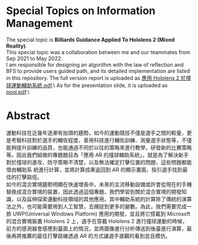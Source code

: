 # Special Topics on Information Management
The special topic is **Billiards Guidance Applied To Hololens 2 (Mixed Reality)**.\
This special topic was a collaboration between me and our teammates from Sep 2021 to May 2022.\
I am responsible for designing an algorithm with the law of reflection and BFS to provide users guided path, and its detailed implementation are listed in this repository.
The full version report is uploaded as [應用 Hololens 2 於撞球運動輔助系統.pdf](https://github.com/mattcy0514/special-topics-pool/blob/main/%E6%87%89%E7%94%A8%20Hololens%202%20%E6%96%BC%E6%92%9E%E7%90%83%E9%81%8B%E5%8B%95%E8%BC%94%E5%8A%A9%E7%B3%BB%E7%B5%B1.pdf).\\
As for the presentation slide, it is uploaded as [pool.pdf](https://github.com/mattcy0514/special-topics-pool/blob/main/pool.pdf).\\

# Abstract
運動科技在近幾年逐漸有抬頭的趨勢，如今的運動競技不僅是選手之間的較量，更是考驗科技對於選手的輔佐程度，善用科技進行輔佐訓練、測量選手狀態等，不僅能夠提升訓練的品質，也能通過不同於以往的策略來進行教學，研發新的比賽策略等。因此我們組做的專題題目為「應用 AR 的撞球輔助系統」，就是為了解決新手對於撞球的進攻、防守策略不清楚，以及無法確定打擊位置的問題，這些問題都能借由輔助系 統進行計算，並將計算成果返回到 AR 的顯示畫面，指引選手找到最佳的打擊路徑。\
如今的混合實境趨勢明顯在快速增長中，未來的主流移動設備或許會從現在的手機替換成混合實境的裝置，因此透過這個專題，我們學習到關於混合實境的開發知識，以及延伸探索運動科技領域的其他應用。其中輔助系統的計算除了傳統的演算法之外，也可能需要用到人工智慧，去捕捉到更多的變數。為此，我們需要完成一款 UWP(Universal Windows Platform) 應用的開發，並且將它搭載到 Microsoft 的混合實境裝置 Hololens 2 上，選手在穿戴 Hololens 2 進行撞球運動的時候，前方的感測器會感應到臺面上的情況，並將圖像進行分析傳送到後臺進行演算，最後再將推薦的最佳打擊路線透過 AR 的方式讓選手直觀的看到並且模仿。
